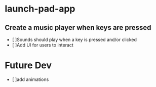 # launch-pad-app

## Create a music player when keys are pressed
- [ ]Sounds should play when a key is pressed and/or clicked
- [ ]Add UI for users to interact


# Future Dev
- [ ]add animations 